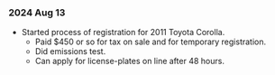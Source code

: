 ### 2024 Aug 13

- Started process of registration for 2011
  Toyota Corolla.
  - Paid $450 or so for tax on sale and for
    temporary registration.
  - Did emissions test.
  - Can apply for license-plates on line
    after 48 hours.

